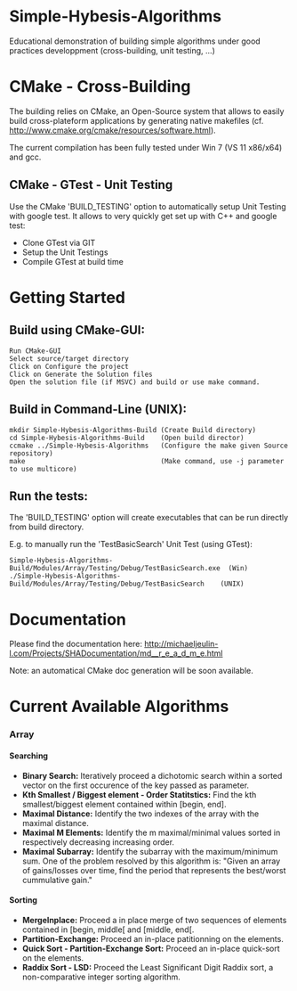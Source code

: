 # Simple-Hybesis-Algorithms
Educational demonstration of building simple algorithms under good practices developpment (cross-building, unit testing, ...)

# CMake - Cross-Building
The building relies on CMake, an Open-Source system that allows to easily build cross-plateform applications by generating native makefiles (cf. http://www.cmake.org/cmake/resources/software.html).

The current compilation has been fully tested under Win 7 (VS 11 x86/x64) and gcc.

## CMake - GTest - Unit Testing
Use the CMake 'BUILD_TESTING' option to automatically setup Unit Testing with google test.
It allows to very quickly get set up with C++ and google test:

- Clone GTest via GIT
- Setup the Unit Testings
- Compile GTest at build time

# Getting Started
## Build using CMake-GUI:

    Run CMake-GUI
    Select source/target directory
    Click on Configure the project
    Click on Generate the Solution files
    Open the solution file (if MSVC) and build or use make command.

## Build in Command-Line (UNIX):

    mkdir Simple-Hybesis-Algorithms-Build (Create Build directory)
    cd Simple-Hybesis-Algorithms-Build    (Open build director)
    ccmake ../Simple-Hybesis-Algorithms   (Configure the make given Source repository)
    make                                  (Make command, use -j parameter to use multicore)

## Run the tests:

The 'BUILD_TESTING' option will create executables that can be run directly from build directory.

E.g. to manually run the 'TestBasicSearch' Unit Test (using GTest):

    Simple-Hybesis-Algorithms-Build/Modules/Array/Testing/Debug/TestBasicSearch.exe  (Win)
    ./Simple-Hybesis-Algorithms-Build/Modules/Array/Testing/Debug/TestBasicSearch    (UNIX)

# Documentation
Please find the documentation here:
http://michaeljeulin-l.com/Projects/SHADocumentation/md__r_e_a_d_m_e.html

Note: an automatical CMake doc generation will be soon available.

# Current Available Algorithms
### Array
#### Searching
- **Binary Search:** Iteratively proceed a dichotomic search within a sorted vector on the first occurence of the key passed as parameter.
- **Kth Smallest / Biggest element - Order Statitstics:** Find the kth smallest/biggest element contained within [begin, end].
- **Maximal Distance:** Identify the two indexes of the array with the maximal distance.
- **Maximal M Elements:** Identify the m maximal/minimal values sorted in respectively decreasing increasing order.
- **Maximal Subarray:** Identify the subarray with the maximum/minimum sum. One of the problem resolved by this algorithm is:
"Given an array of gains/losses over time, find the period that represents the best/worst cummulative gain."

#### Sorting
- **MergeInplace:** Proceed a in place merge of two sequences of elements contained in [begin, middle[ and [middle, end[.
- **Partition-Exchange:** Proceed an in-place patitionning on the elements.
- **Quick Sort - Partition-Exchange Sort:** Proceed an in-place quick-sort on the elements.
- **Raddix Sort - LSD:** Proceed the Least Significant Digit Raddix sort, a non-comparative integer sorting algorithm.
